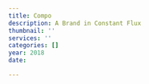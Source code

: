 ```yaml
---
title: Compo
description: A Brand in Constant Flux
thumbnail: ''
services: ''
categories: []
year: 2018
date: 

---
```

